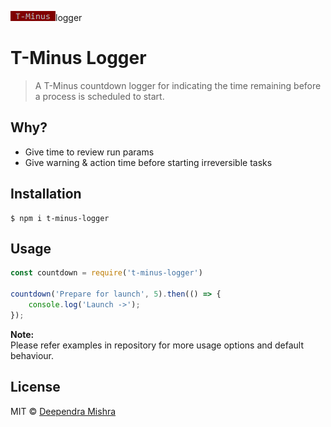 
[![T-Minus](./assets/logo.png)]()logger
# T-Minus Logger
> A T-Minus countdown logger for indicating the time remaining before a process is scheduled to start.

## Why?

- Give time to review run params
- Give warning & action time before starting irreversible tasks


## Installation
```shell
$ npm i t-minus-logger
```

## Usage
```js
const countdown = require('t-minus-logger')

countdown('Prepare for launch', 5).then(() => {
    console.log('Launch ->');
});
```

**Note:**<br>
Please refer examples in repository for more usage options and default behaviour.

## License

MIT © [Deependra Mishra](https://www.linkedin.com/in/deependrax/)